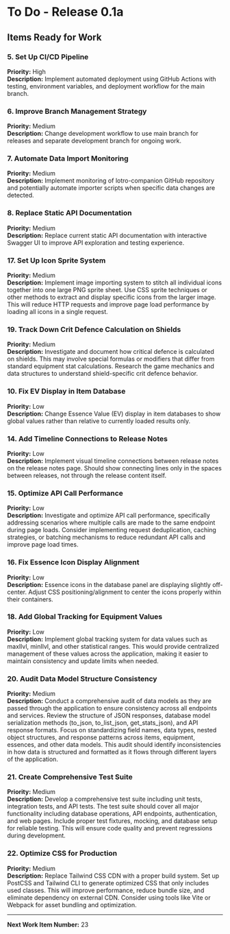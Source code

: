 # To Do - Release 0.1a

## Items Ready for Work




### 5. Set Up CI/CD Pipeline
**Priority:** High  
**Description:** Implement automated deployment using GitHub Actions with testing, environment variables, and deployment workflow for the main branch.

### 6. Improve Branch Management Strategy
**Priority:** Medium  
**Description:** Change development workflow to use main branch for releases and separate development branch for ongoing work.

### 7. Automate Data Import Monitoring
**Priority:** Medium  
**Description:** Implement monitoring of lotro-companion GitHub repository and potentially automate importer scripts when specific data changes are detected.

### 8. Replace Static API Documentation
**Priority:** Medium  
**Description:** Replace current static API documentation with interactive Swagger UI to improve API exploration and testing experience.

### 17. Set Up Icon Sprite System
**Priority:** Medium  
**Description:** Implement image importing system to stitch all individual icons together into one large PNG sprite sheet. Use CSS sprite techniques or other methods to extract and display specific icons from the larger image. This will reduce HTTP requests and improve page load performance by loading all icons in a single request.

### 19. Track Down Crit Defence Calculation on Shields
**Priority:** Medium  
**Description:** Investigate and document how critical defence is calculated on shields. This may involve special formulas or modifiers that differ from standard equipment stat calculations. Research the game mechanics and data structures to understand shield-specific crit defence behavior.

### 10. Fix EV Display in Item Database
**Priority:** Low  
**Description:** Change Essence Value (EV) display in item databases to show global values rather than relative to currently loaded results only.

### 14. Add Timeline Connections to Release Notes
**Priority:** Low  
**Description:** Implement visual timeline connections between release notes on the release notes page. Should show connecting lines only in the spaces between releases, not through the release content itself.

### 15. Optimize API Call Performance
**Priority:** Low  
**Description:** Investigate and optimize API call performance, specifically addressing scenarios where multiple calls are made to the same endpoint during page loads. Consider implementing request deduplication, caching strategies, or batching mechanisms to reduce redundant API calls and improve page load times.

### 16. Fix Essence Icon Display Alignment
**Priority:** Low  
**Description:** Essence icons in the database panel are displaying slightly off-center. Adjust CSS positioning/alignment to center the icons properly within their containers.

### 18. Add Global Tracking for Equipment Values
**Priority:** Low  
**Description:** Implement global tracking system for data values such as maxIlvl, minIlvl, and other statistical ranges. This would provide centralized management of these values across the application, making it easier to maintain consistency and update limits when needed.

### 20. Audit Data Model Structure Consistency
**Priority:** Medium  
**Description:** Conduct a comprehensive audit of data models as they are passed through the application to ensure consistency across all endpoints and services. Review the structure of JSON responses, database model serialization methods (to_json, to_list_json, get_stats_json), and API response formats. Focus on standardizing field names, data types, nested object structures, and response patterns across items, equipment, essences, and other data models. This audit should identify inconsistencies in how data is structured and formatted as it flows through different layers of the application.

### 21. Create Comprehensive Test Suite
**Priority:** Medium  
**Description:** Develop a comprehensive test suite including unit tests, integration tests, and API tests. The test suite should cover all major functionality including database operations, API endpoints, authentication, and web pages. Include proper test fixtures, mocking, and database setup for reliable testing. This will ensure code quality and prevent regressions during development.

### 22. Optimize CSS for Production
**Priority:** Medium  
**Description:** Replace Tailwind CSS CDN with a proper build system. Set up PostCSS and Tailwind CLI to generate optimized CSS that only includes used classes. This will improve performance, reduce bundle size, and eliminate dependency on external CDN. Consider using tools like Vite or Webpack for asset bundling and optimization.

---

**Next Work Item Number:** 23

